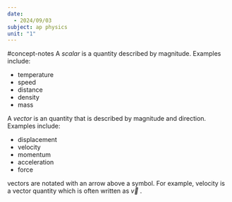 ```yaml
---
date:
  - 2024/09/03
subject: ap physics
unit: "1"
---
```


#concept-notes 
A *scalar* is a quantity described by magnitude. Examples include:
* temperature
* speed
* distance
* density
* mass

A *vector* is an quantity that is described by magnitude and direction. Examples include:
* displacement
* velocity
* momentum
* acceleration
* force

vectors are notated with an arrow above a symbol.
For example, velocity is a vector quantity which is often written as  $\vec{v}$ .


